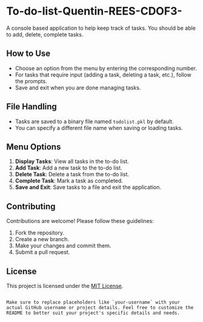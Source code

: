 # To-do-list-Quentin-REES-CDOF3-
A console based application to help keep track of tasks. You should be able to add, delete, complete tasks.

## How to Use

- Choose an option from the menu by entering the corresponding number.
- For tasks that require input (adding a task, deleting a task, etc.), follow the prompts.
- Save and exit when you are done managing tasks.

## File Handling

- Tasks are saved to a binary file named `todolist.pkl` by default.
- You can specify a different file name when saving or loading tasks.

## Menu Options

1. **Display Tasks**: View all tasks in the to-do list.
2. **Add Task**: Add a new task to the to-do list.
3. **Delete Task**: Delete a task from the to-do list.
4. **Complete Task**: Mark a task as completed.
5. **Save and Exit**: Save tasks to a file and exit the application.

## Contributing

Contributions are welcome! Please follow these guidelines:

1. Fork the repository.
2. Create a new branch.
3. Make your changes and commit them.
4. Submit a pull request.

## License

This project is licensed under the [MIT License](LICENSE).

```

Make sure to replace placeholders like `your-username` with your actual GitHub username or project details. Feel free to customize the README to better suit your project's specific details and needs.
